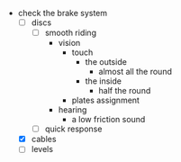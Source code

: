 - check the brake system
  - [ ] discs
    - [ ] smooth riding
      - vision
	    - touch
		  - the outside
			- almost all the round
		  - the inside 
		    - half the round 
	    - plates assignment
	  - hearing
		- a low friction sound   
    - [ ] quick response 
  - [x] cables
  - [ ] levels 
<!--stackedit_data:
eyJoaXN0b3J5IjpbLTU4Nzg3NzU4XX0=
-->